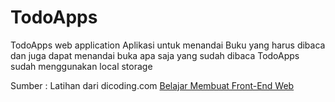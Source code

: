 # TodoApps
TodoApps web application 
Aplikasi untuk menandai Buku yang harus dibaca dan juga dapat menandai buka apa saja yang sudah dibaca
TodoApps sudah menggunakan local storage

Sumber : Latihan dari dicoding.com <a href="https://www.dicoding.com/academies/315" target="_blank"> Belajar Membuat Front-End Web<a/>
